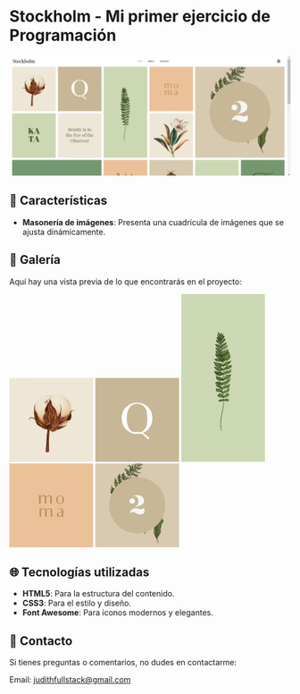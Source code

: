 # Stockholm - Mi primer ejercicio de Programación
![Portada del Proyecto](img/tareabem.png)

## 🚀 Características

- **Masonería de imágenes**: Presenta una cuadrícula de imágenes que se ajusta dinámicamente.

## 📸 Galería

Aquí hay una vista previa de lo que encontrarás en el proyecto:

<div>
    <img src="img/Masonry-list-img-1-500x500.jpg" alt="Print 1" width="150" />
    <img src="img/Masonry-list-img-2-500x500.jpg" alt="Print 2" width="150" />
    <img src="img/Masonry-list-img-3-500x1000.jpg" alt="Print 3" width="150" />
    <img src="img/Masonry-list-img-4-500x500.jpg" alt="Print 4" width="150" />
    <img src="img/Masonry-list-img-5-1000x1000.jpg" alt="Print 5" width="150" />
</div>

## 🌐 Tecnologías utilizadas

- **HTML5**: Para la estructura del contenido.
- **CSS3**: Para el estilo y diseño.
- **Font Awesome**: Para iconos modernos y elegantes.

 ## 📧 Contacto
Si tienes preguntas o comentarios, no dudes en contactarme:

Email: judithfullstack@gmail.com
